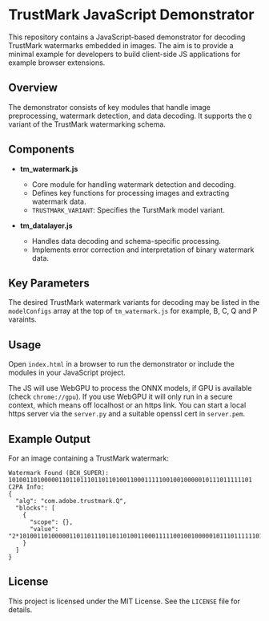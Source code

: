 # TrustMark JavaScript Demonstrator

This repository contains a JavaScript-based demonstrator for decoding TrustMark watermarks embedded in images. The aim is to provide a minimal example for developers to build client-side JS applications for example browser extensions.

## Overview
The demonstrator consists of key modules that handle image preprocessing, watermark detection, and data decoding. It supports the `Q` variant of the TrustMark watermarking schema.

## Components
- **tm_watermark.js**
  - Core module for handling watermark detection and decoding.
  - Defines key functions for processing images and extracting watermark data.
  - `TRUSTMARK_VARIANT`: Specifies the TurstMark model variant.

- **tm_datalayer.js**
  - Handles data decoding and schema-specific processing.
  - Implements error correction and interpretation of binary watermark data.

## Key Parameters

The desired TrustMark watermark variants for decoding may be listed in the `modelConfigs` array at the top of `tm_watermark.js` for example, B, C, Q and P varaints.

## Usage

Open `index.html` in a browser to run the demonstrator or include the modules in your JavaScript project.

The JS will use WebGPU to process the ONNX models, if GPU is available (check `chrome://gpu`).  If you use WebGPU it will only run in a secure context, which means off localhost or an https link.  You can start a local https server via the `server.py` and a suitable openssl cert in `server.pem`.

## Example Output
For an image containing a TrustMark watermark:
```
Watermark Found (BCH_SUPER):
10100110100000110110111011011010011000111110010010000010111011111101
C2PA Info:
{
  "alg": "com.adobe.trustmark.Q",
  "blocks": [
    {
      "scope": {},
      "value": "2*10100110100000110110111011011010011000111110010010000010111011111101"
    }
  ]
}
```

## License
This project is licensed under the MIT License. See the `LICENSE` file for details.
